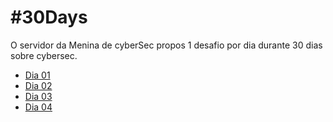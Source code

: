 # #30Days

O servidor da Menina de cyberSec propos 1 desafio por dia durante 30 dias sobre cybersec.

- [Dia 01](dia01.md)
- [Dia 02](dia02.md)
- [Dia 03](dia03.md)
- [Dia 04](dia04.md)